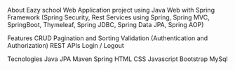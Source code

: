 About
Eazy school Web Application project using Java Web with Spring Framework (Spring Security, Rest Services using Spring, Spring MVC, SpringBoot, Thymeleaf, Spring JDBC, Spring Data JPA, Spring AOP)

Features
CRUD
Pagination and Sorting
Validation (Authentication and Authorization)
REST APIs
Login / Logout

Tecnologies
Java
JPA
Maven
Spring
HTML
CSS
Javascript
Bootstrap
MySql
